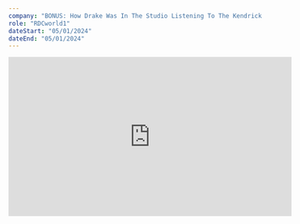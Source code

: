 ```yaml
---
company: "BONUS: How Drake Was In The Studio Listening To The Kendrick Diss"
role: "RDCworld1"
dateStart: "05/01/2024"
dateEnd: "05/01/2024"
---
```


<iframe width="560" height="315" src="https://www.youtube.com/embed/ttlKwsAGT84?si=41OX80mFqYWZmUZc" title="YouTube video player" loading="lazy" frameborder="0" allow="accelerometer; autoplay; clipboard-write; encrypted-media; gyroscope; picture-in-picture; web-share" referrerpolicy="strict-origin-when-cross-origin" allowfullscreen></iframe>
